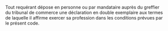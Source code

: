 
  
Tout requérant dépose en personne ou par mandataire auprès du greffier du tribunal de commerce une déclaration en double exemplaire aux termes de laquelle il affirme exercer sa profession dans les conditions prévues par le présent code.

